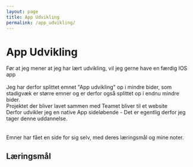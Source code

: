 ```yaml
---
layout: page
title: App Udvikling
permalink: /app_udvikling/
---
```

# App Udvikling
Før at jeg mener at jeg har lært udvikling, vil jeg gerne have en færdig IOS app<br/>
<br/>
Jeg har derfor splittet emnet "App udvikling" op i mindre bider, som stadigvæk er større emner og er derfor også splittet op i endnu mindre bider.
<br/>
Projektet der bliver lavet sammen med Teamet bliver til et website<br/>
Derfor udvikler jeg en native App sideløbende - Det er egentlig derfor jeg tager denne uddannelse.<br/>
<br/><br/>
Emner har fået en side for sig selv, med deres læringsmål og mine noter.

## Læringsmål





